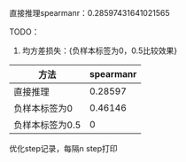 直接推理spearmanr：0.28597431641021565

TODO：
1. 均方差损失：{负样本标签为0，0.5比较效果}

| 方法        | spearmanr |
|-----------|-----------|
| 直接推理      | 0.28597   |
| 负样本标签为0   | 0.46146   |
| 负样本标签为0.5 | 0         |

优化step记录，每隔n step打印